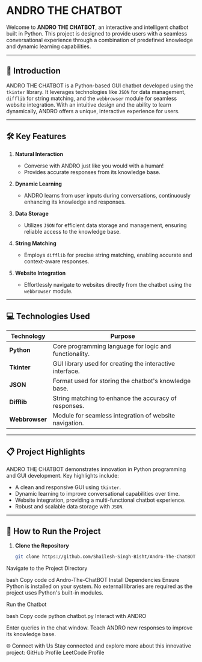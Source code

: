 # ANDRO THE CHATBOT

Welcome to **ANDRO THE CHATBOT**, an interactive and intelligent chatbot built in Python. This project is designed to provide users with a seamless conversational experience through a combination of predefined knowledge and dynamic learning capabilities.

---

## 🌟 **Introduction**
ANDRO THE CHATBOT is a Python-based GUI chatbot developed using the `tkinter` library. It leverages technologies like `JSON` for data management, `difflib` for string matching, and the `webbrowser` module for seamless website integration. With an intuitive design and the ability to learn dynamically, ANDRO offers a unique, interactive experience for users.

---

## 🛠 **Key Features**

1. **Natural Interaction**  
   - Converse with ANDRO just like you would with a human!  
   - Provides accurate responses from its knowledge base.

2. **Dynamic Learning**  
   - ANDRO learns from user inputs during conversations, continuously enhancing its knowledge and responses.  

3. **Data Storage**  
   - Utilizes `JSON` for efficient data storage and management, ensuring reliable access to the knowledge base.  

4. **String Matching**  
   - Employs `difflib` for precise string matching, enabling accurate and context-aware responses.  

5. **Website Integration**  
   - Effortlessly navigate to websites directly from the chatbot using the `webbrowser` module.

---

## 💻 **Technologies Used**

| **Technology**  | **Purpose**                                         |
|------------------|-----------------------------------------------------|
| **Python**       | Core programming language for logic and functionality. |
| **Tkinter**      | GUI library used for creating the interactive interface. |
| **JSON**         | Format used for storing the chatbot's knowledge base. |
| **Difflib**      | String matching to enhance the accuracy of responses. |
| **Webbrowser**   | Module for seamless integration of website navigation. |

---

## 📋 **Project Highlights**

ANDRO THE CHATBOT demonstrates innovation in Python programming and GUI development. Key highlights include:
- A clean and responsive GUI using `tkinter`.
- Dynamic learning to improve conversational capabilities over time.
- Website integration, providing a multi-functional chatbot experience.
- Robust and scalable data storage with `JSON`.

---

## 🚀 **How to Run the Project**

1. **Clone the Repository**  
   ```bash
   git clone https://github.com/Shailesh-Singh-Bisht/Andro-The-ChatBOT.git
Navigate to the Project Directory

bash
Copy code
cd Andro-The-ChatBOT
Install Dependencies
Ensure Python is installed on your system. No external libraries are required as the project uses Python's built-in modules.

Run the Chatbot

bash
Copy code
python chatbot.py
Interact with ANDRO

Enter queries in the chat window.
Teach ANDRO new responses to improve its knowledge base.

🌐 Connect with Us
Stay connected and explore more about this innovative project:
GitHub Profile
LeetCode Profile


